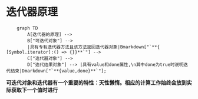 # 迭代器原理

```mermaid
    graph TD
        A[迭代器的原理] --> 
        B["可迭代对象"] --> 
        |具有专有迭代器方法且该方法返回迭代器对象|Bmarkdown["`**{ [Symbol.iterator]:() => {}}**`"] -->
        C["迭代器对象"] -->
        D["迭代结果对象"] --> |具有value和done属性,\n其中done为true时说明迭代结束|Dmarkdown["`**{value,done}**`"];
```
**可迭代对象和迭代器有一个重要的特性：天性懒惰。相应的计算工作始终会放到实际获取下一个值时进行**